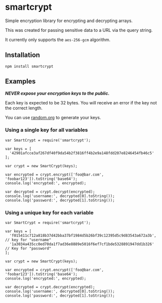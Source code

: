 # smartcrypt

Simple encryption library for encrypting and decrypting arrays.

This was created for passing sensitive data to a URL via the query string.

It currently only supports the `aes-256-gcm` algorithm.

## Installation

```
npm install smartcrypt
```

## Examples

***NEVER expose your encryption keys to the public.***

Each key is expected to be 32 bytes. You will receive an error if the key not the correct length.

You can use [random.org](https://www.random.org/bytes/) to generate your keys.

### Using a single key for all variables

```
var SmartCrypt = require('smartcrypt');

var keys = [
  '42901afcce3af267df40f9da54b2f3816ff4b2e9a148fdd207e8246454fb46c5'
];

var crypt = new SmartCrypt(keys);

var encrypted = crypt.encrypt(['foo@bar.com', 'foobar123']).toString('base64');
console.log('encrypted:', encrypted);

var decrypted = crypt.decrypt(encrypted);
console.log('username:', decrypted[0].toString());
console.log('password:', decrypted[1].toString());
```

### Using a unique key for each variable

```
var SmartCrypt = require('smartcrypt');

var keys = [
  'f015411c712a818b37d42bba37bf1984d5b26bf39c12395d5c9d83543a672a3b', // key for "username"
  '1a3034a435cc0ed70da1f7ad36e8889e5016f6ef7cf1bde5328891947dd1b326'  // Key for "password"
];

var crypt = new SmartCrypt(keys);

var encrypted = crypt.encrypt(['foo@bar.com', 'foobar123']).toString('base64');
console.log('encrypted:', encrypted);

var decrypted = crypt.decrypt(encrypted);
console.log('username:', decrypted[0].toString());
console.log('password:', decrypted[1].toString());
```
